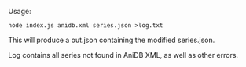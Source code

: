 Usage:

`node index.js anidb.xml series.json >log.txt`

This will produce a out.json containing the modified series.json.

Log contains all series not found in AniDB XML, as well as other errors.


